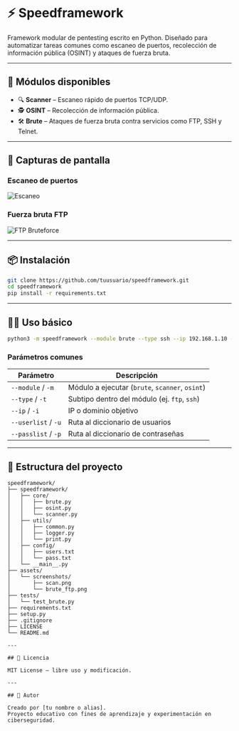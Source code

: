 # ⚡ Speedframework

Framework modular de pentesting escrito en Python. Diseñado para automatizar tareas comunes como escaneo de puertos, recolección de información pública (OSINT) y ataques de fuerza bruta.

---

## 🚀 Módulos disponibles

- 🔍 **Scanner** – Escaneo rápido de puertos TCP/UDP.
- 🕵️ **OSINT** – Recolección de información pública.
- 🛠️ **Brute** – Ataques de fuerza bruta contra servicios como FTP, SSH y Telnet.

---

## 📸 Capturas de pantalla

### Escaneo de puertos
![Escaneo](assets/screenshots/scan.png)

### Fuerza bruta FTP
![FTP Bruteforce](assets/screenshots/brute_ftp.png)

---

## 📦 Instalación

```bash
git clone https://github.com/tuusuario/speedframework.git
cd speedframework
pip install -r requirements.txt
```

---

## 🧑‍💻 Uso básico

```bash
python3 -m speedframework --module brute --type ssh --ip 192.168.1.10 --userlist config/users.txt --passlist config/pass.txt
```

### Parámetros comunes

| Parámetro       | Descripción                          |
|----------------|--------------------------------------|
| `--module` / `-m`   | Módulo a ejecutar (`brute`, `scanner`, `osint`) |
| `--type` / `-t`     | Subtipo dentro del módulo (ej. `ftp`, `ssh`)   |
| `--ip` / `-i`       | IP o dominio objetivo             |
| `--userlist` / `-u` | Ruta al diccionario de usuarios   |
| `--passlist` / `-p` | Ruta al diccionario de contraseñas |

---

## 📁 Estructura del proyecto

```
speedframework/
├── speedframework/
│   ├── core/
│   │   ├── brute.py
│   │   ├── osint.py
│   │   └── scanner.py
│   ├── utils/
│   │   ├── common.py
│   │   ├── logger.py
│   │   └── print.py
│   ├── config/
│   │   ├── users.txt
│   │   └── pass.txt
│   └── __main__.py
├── assets/
│   └── screenshots/
│       ├── scan.png
│       └── brute_ftp.png
├── tests/
│   └── test_brute.py
├── requirements.txt
├── setup.py
├── .gitignore
├── LICENSE
└── README.md

---

## 🧾 Licencia

MIT License – libre uso y modificación.

---

## 👤 Autor

Creado por [tu nombre o alias].  
Proyecto educativo con fines de aprendizaje y experimentación en ciberseguridad.
```
